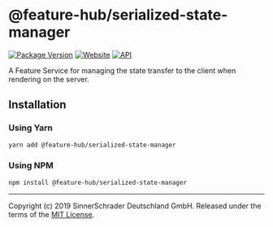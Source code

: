 # @feature-hub/serialized-state-manager

[![Package Version][package-badge]][package-npm]
[![Website][website-badge]][website] [![API][api-badge]][api]

A Feature Service for managing the state transfer to the client when rendering
on the server.

## Installation

### Using Yarn

```sh
yarn add @feature-hub/serialized-state-manager
```

### Using NPM

```sh
npm install @feature-hub/serialized-state-manager
```

---

Copyright (c) 2019 SinnerSchrader Deutschland GmbH. Released under the terms of
the [MIT License][license].

[api]: https://feature-hub.io/@feature-hub/serialized-state-manager/
[api-badge]:
  https://img.shields.io/badge/API-%40feature--hub%2Fserialized--state--manager-%23ea3458.svg
[license]: https://github.com/sinnerschrader/feature-hub/blob/master/LICENSE
[package-badge]:
  https://img.shields.io/npm/v/@feature-hub/serialized-state-manager.svg
[package-npm]:
  https://www.npmjs.com/package/@feature-hub/serialized-state-manager
[website]: https://feature-hub.io/
[website-badge]:
  https://img.shields.io/badge/Website-feature--hub.io-%23500dc5.svg
